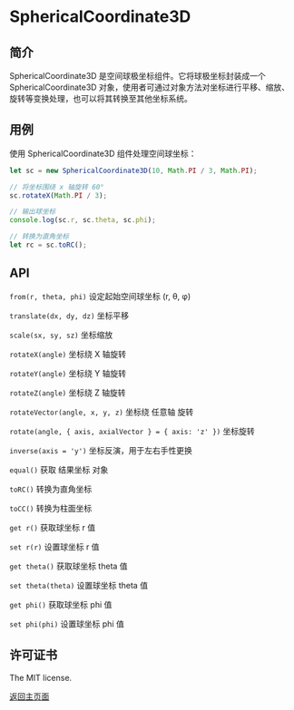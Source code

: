 # SphericalCoordinate3D

## 简介

SphericalCoordinate3D 是空间球极坐标组件。它将球极坐标封装成一个 SphericalCoordinate3D 对象，使用者可通过对象方法对坐标进行平移、缩放、旋转等变换处理，也可以将其转换至其他坐标系统。

## 用例

使用 SphericalCoordinate3D 组件处理空间球坐标：

```js
let sc = new SphericalCoordinate3D(10, Math.PI / 3, Math.PI);

// 将坐标围绕 x 轴旋转 60°
sc.rotateX(Math.PI / 3);

// 输出球坐标
console.log(sc.r, sc.theta, sc.phi);

// 转换为直角坐标
let rc = sc.toRC();
```

## API

`from(r, theta, phi)` 设定起始空间球坐标 (r, θ, φ)

`translate(dx, dy, dz)` 坐标平移

`scale(sx, sy, sz)` 坐标缩放

`rotateX(angle)` 坐标绕 X 轴旋转

`rotateY(angle)` 坐标绕 Y 轴旋转

`rotateZ(angle)` 坐标绕 Z 轴旋转

`rotateVector(angle, x, y, z)` 坐标绕 任意轴 旋转

`rotate(angle, { axis, axialVector } = { axis: 'z' })` 坐标旋转

`inverse(axis = 'y')` 坐标反演，用于左右手性更换

`equal()` 获取 结果坐标 对象

`toRC()` 转换为直角坐标

`toCC()` 转换为柱面坐标

`get r()` 获取球坐标 r 值

`set r(r)` 设置球坐标 r 值

`get theta()` 获取球坐标 theta 值

`set theta(theta)` 设置球坐标 theta 值

`get phi()` 获取球坐标 phi 值

`set phi(phi)` 设置球坐标 phi 值

## 许可证书

The MIT license.

[返回主页面](../../readme.md)